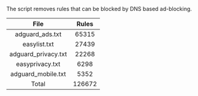 The script removes rules that can be blocked by DNS based ad-blocking.


| File | Rules |
|:----:|:-----:|
| adguard_ads.txt | 65315 |
| easylist.txt | 27439 |
| adguard_privacy.txt | 22268 |
| easyprivacy.txt | 6298 |
| adguard_mobile.txt | 5352 |
| Total | 126672 |